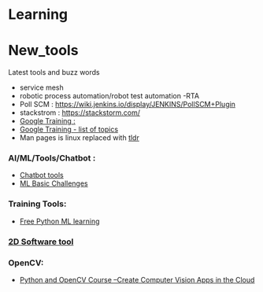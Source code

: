 # Learning

# New_tools
Latest tools and buzz words
- service mesh
- robotic process automation/robot test automation -RTA
- Poll SCM : https://wiki.jenkins.io/display/JENKINS/PollSCM+Plugin
- stackstrom  :  https://stackstorm.com/
- [Google Training :](https://applieddigitalskills.withgoogle.com/c/middle-and-high-school/en/research-and-develop-a-topic/test-for-credibility/credibility-clues.html) 
- [Google Training - list of topics](https://applieddigitalskills.withgoogle.com/c/en/curriculum.html)
- Man pages is linux replaced with [tldr](https://opensource.com/article/21/6/tealdeer-linux?utm_medium=Email&utm_campaign=weekly&sc_cid=7013a000002wLfAAAU)


### AI/ML/Tools/Chatbot :
- [Chatbot tools](https://www.mygreatlearning.com/blog/basics-of-building-an-artificial-intelligence-chatbot/)
- [ML Basic Challenges](https://www.machinehack.com/hackathon)


### Training Tools: 
- [Free Python ML learning](https://www.mygreatlearning.com/academy?ambassador_code=BlogExitPopUp&arz=1#our-courses)


### [2D Software tool](https://itsfoss.com/enve-2d-animation/)

### OpenCV:
- [Python and OpenCV Course –Create Computer Vision Apps in the Cloud](https://www.freecodecamp.org/news/create-computer-vision-apps-in-the-cloud-with-opencv-and-python/amp/)
